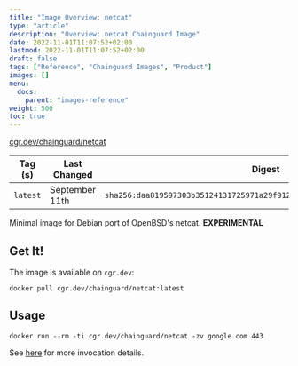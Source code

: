 ```yaml
---
title: "Image Overview: netcat"
type: "article"
description: "Overview: netcat Chainguard Image"
date: 2022-11-01T11:07:52+02:00
lastmod: 2022-11-01T11:07:52+02:00
draft: false
tags: ["Reference", "Chainguard Images", "Product"]
images: []
menu:
  docs:
    parent: "images-reference"
weight: 500
toc: true
---
```


[cgr.dev/chainguard/netcat](https://github.com/chainguard-images/images/tree/main/images/netcat)

| Tag (s)   | Last Changed   | Digest                                                                    |
|-----------|----------------|---------------------------------------------------------------------------|
|  `latest` | September 11th | `sha256:daa819597303b35124131725971a29f912ab7e4c28861107d325f714662ddc80` |



Minimal image for Debian port of OpenBSD's netcat. **EXPERIMENTAL**

## Get It!

The image is available on `cgr.dev`:

```
docker pull cgr.dev/chainguard/netcat:latest
```

## Usage

```
docker run --rm -ti cgr.dev/chainguard/netcat -zv google.com 443
```

See [here](https://manpages.debian.org/unstable/netcat-openbsd/nc.1.en.html) for more invocation details.


